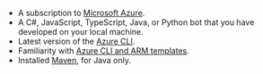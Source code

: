 - A subscription to [Microsoft Azure](https://azure.microsoft.com/free/).
- A C#, JavaScript, TypeScript, Java, or Python bot that you have developed on your local machine.
- Latest version of the [Azure CLI](/cli/azure/install-azure-cli).
- Familiarity with [Azure CLI and ARM templates](/azure/azure-resource-manager/resource-group-overview).
- Installed [Maven](https://maven.apache.org/), for Java only. 

<!-- - If you don't have an Azure subscription, create a [free account](https://azure.microsoft.com/free/) before you begin.
- Install the latest version of the [Azure cli tool](/cli/azure/install-azure-cli).
- Install latest version of the [MSBot](https://github.com/Microsoft/botbuilder-tools/tree/master/packages/MSBot) tool.
- Install latest released version of the [Bot Framework Emulator](https://github.com/Microsoft/BotFramework-Emulator/blob/master/README.md).
- Install and configure [ngrok](https://github.com/Microsoft/BotFramework-Emulator/wiki/Tunneling-%28ngrok%29).
- Knowledge of [Managing bot resources](~/v4sdk/bot-file-basics.md).

With msbot 4.3.2 and later, you need Azure CLI version 2.0.54 or later. If you installed the botservice extension, remove it with this command.

```cmd
az extension remove --name botservice
``` -->
